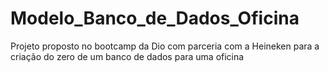 # Modelo_Banco_de_Dados_Oficina
Projeto proposto no bootcamp da Dio com parceria com a Heineken para a criação do zero de um banco de dados para uma oficina
